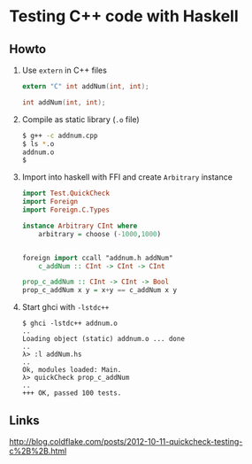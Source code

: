 # Testing C++ code with Haskell

## Howto

1. Use `extern` in C++ files

    ```c
    extern "C" int addNum(int, int);
    
    int addNum(int, int);
    ```

2. Compile as static library (`.o` file)

    ```bash
    $ g++ -c addnum.cpp
    $ ls *.o
    addnum.o
    $
    ```

3. Import into haskell with FFI and create `Arbitrary` instance

    ```haskell
    import Test.QuickCheck
    import Foreign
    import Foreign.C.Types

    instance Arbitrary CInt where
        arbitrary = choose (-1000,1000)
    
    
    foreign import ccall "addnum.h addNum"
        c_addNum :: CInt -> CInt -> CInt
    
    prop_c_addNum :: CInt -> CInt -> Bool
    prop_c_addNum x y = x+y == c_addNum x y
    ```

4. Start ghci with `-lstdc++`
    
    ```
    $ ghci -lstdc++ addnum.o
    ..
    Loading object (static) addnum.o ... done
    ..
    λ> :l addNum.hs
    ..
    Ok, modules loaded: Main.
    λ> quickCheck prop_c_addNum
    ..
    +++ OK, passed 100 tests.
    ```

## Links

http://blog.coldflake.com/posts/2012-10-11-quickcheck-testing-c%2B%2B.html